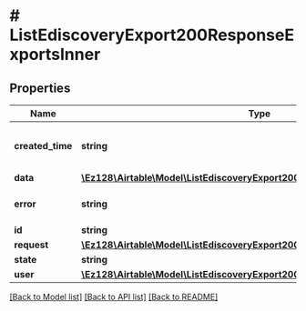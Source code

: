 # # ListEdiscoveryExport200ResponseExportsInner

## Properties

Name | Type | Description | Notes
------------ | ------------- | ------------- | -------------
**created_time** | **string** | A date timestamp in the ISO format, eg:\&quot;2018-01-01T00:00:00.000Z\&quot; |
**data** | [**\Ez128\Airtable\Model\ListEdiscoveryExport200ResponseExportsInnerData**](ListEdiscoveryExport200ResponseExportsInnerData.md) |  | [optional]
**error** | **string** | If state is &#x60;error&#x60;, this will contain an error message. | [optional]
**id** | **string** |  |
**request** | [**\Ez128\Airtable\Model\ListEdiscoveryExport200ResponseExportsInnerRequest**](ListEdiscoveryExport200ResponseExportsInnerRequest.md) |  |
**state** | **string** |  |
**user** | [**\Ez128\Airtable\Model\ListEdiscoveryExport200ResponseExportsInnerUser**](ListEdiscoveryExport200ResponseExportsInnerUser.md) |  |

[[Back to Model list]](../../README.md#models) [[Back to API list]](../../README.md#endpoints) [[Back to README]](../../README.md)
